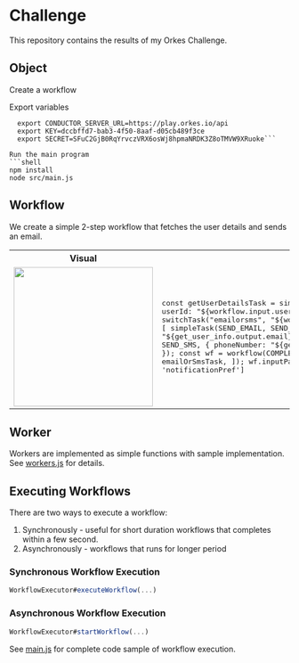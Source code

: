 # Challenge
This repository contains the results of my Orkes Challenge.

## Object
Create a workflow


Export variables
```shell
  export CONDUCTOR_SERVER_URL=https://play.orkes.io/api
  export KEY=dccbffd7-bab3-4f50-8aaf-d05cb489f3ce
  export SECRET=SFuC2GjB0RqYrvczVRX6osWj8hpmaNRDK3Z8oTMVW9XRuoke```

Run the main program
```shell
npm install
node src/main.js
```

## Workflow

We create a simple 2-step workflow that fetches the user details and sends an email.

<table><tr><th>Visual</th><th>Code</th></tr>
<tr>
<td width="50%"><img src="resources/workflow.png" width="250px"></td>
<td>
<pre>

const getUserDetailsTask = simpleTask(GET_USER_INFO, GET_USER_INFO, {
  userId: "${workflow.input.userId}",
});
const emailOrSmsTask = switchTask("emailorsms", "${workflow.input.notificationPref}", {
  email: [
    simpleTask(SEND_EMAIL, SEND_EMAIL, {
      email: "${get_user_info.output.email}",
    })
  ],
  sms: [
    simpleTask(SEND_SMS, SEND_SMS, {
      phoneNumber: "${get_user_info.output.phoneNumber}",
    })
  ],
});
const wf = workflow(COMPLEX_WORKFLOW_NAME, [
  getUserDetailsTask,
  emailOrSmsTask,
]);
wf.inputParameters = ['userId', 'notificationPref']

</pre>
</td>
</tr>
</table>

## Worker

Workers are implemented as simple functions with sample implementation.  
See [workers.js](src/worker/workers.js) for details.

## Executing Workflows

There are two ways to execute a workflow:

1. Synchronously - useful for short duration workflows that completes within a few second.
2. Asynchronously - workflows that runs for longer period

### Synchronous Workflow Execution
```javascript
WorkflowExecutor#executeWorkflow(...)
```

### Asynchronous Workflow Execution

```javascript
WorkflowExecutor#startWorkflow(...)
```

See [main.js](src/main.js) for complete code sample of workflow execution.
